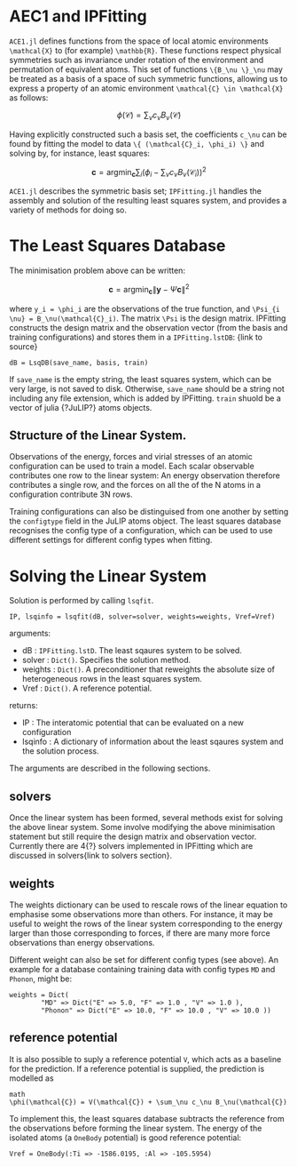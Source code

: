 # AEC1 and IPFitting

`ACE1.jl` defines functions from the space of local atomic environments `` \mathcal{X}`` to (for example) ``\mathbb{R}``. These functions respect physical symmetries such as invariance under rotation of the environment and permutation of equivalent atoms. This set of functions ``\{B_\nu \}_\nu`` may be treated as a basis of a space of such symmetric functions, allowing us to express a property of an atomic environment ``\mathcal{C} \in \mathcal{X}`` as follows:

```math
\phi(\mathcal{C}) = \sum_\nu c_\nu B_\nu(\mathcal{C})
```

Having explicitly constructed such a basis set, the coefficients ``c_\nu`` can be found by fitting the model to data ``\{ (\mathcal{C}_i, \phi_i) \}`` and solving by, for instance, least squares:

```math
\mathbf{c} = \text{arg} \min_\mathbf{c} \sum_i \left( \phi_i - \sum_\nu c_\nu B_\nu(\mathcal{C}_i) \right)^2
```

`ACE1.jl` describes the symmetric basis set; `IPFitting.jl` handles the assembly and solution of the resulting least squares system, and provides a variety of methods for doing so. 

# The Least Squares Database

The minimisation problem above can be written:
```math
\mathbf{c} = \text{arg} \min_\mathbf{c} \| \mathbf{y} - \Psi \mathbf{c} \|^2
```
where ``y_i = \phi_i`` are the observations of the true function, and ``\Psi_{i \nu} = B_\nu(\mathcal{C}_i)``. The matrix ``\Psi`` is the design matrix. IPFitting constructs the design matrix and the observation vector (from the basis and training configurations) and stores them in a ``IPFitting.lstDB``: {link to source}

```
dB = LsqDB(save_name, basis, train)
```

If `save_name` is the empty string, the least squares system, which can be very large, is not saved to disk. Otherwise, `save_name` should be a string not including any file extension, which is added by IPFitting. `train` shuold be a vector of julia {?JuLIP?} atoms objects.

## Structure of the Linear System.

Observations of the energy, forces and virial stresses of an atomic configuration can be used to train a model. Each scalar observable contributes one row to the linear system: An energy observation therefore contributes a single row, and the forces on all the of the N atoms in a configuration contribute 3N rows. 

Training configurations can also be distinguised from one another by setting the `configtype` field in the JuLIP atoms object. The least squares database recognises the config type of a configuration, which can be used to use different settings for different config types when fitting.

# Solving the Linear System

Solution is performed by calling `lsqfit`.
```
IP, lsqinfo = lsqfit(dB, solver=solver, weights=weights, Vref=Vref)
```

arguments:
* dB : `IPFitting.lstD`. The least sqaures system to be solved. 
* solver : `Dict()`. Specifies the solution method.
* weights : `Dict()`. A preconditioner that reweights the absolute size of heterogeneous rows in the least squares system.
* Vref : `Dict()`. A reference potential.

returns:
* IP : The interatomic potential that can be evaluated on a new configuration
* lsqinfo : A dictionary of information about the least sqaures system and the solution process.

The arguments are described in the following sections.

## solvers

Once the linear system has been formed, several methods exist for solving the above linear system. Some involve modifying the above minimisation statement but still require the design matrix and observation vector. Currently there are 4{?} solvers implemented in IPFitting which are discussed in solvers{link to solvers section}.

## weights

The weights dictionary can be used to rescale rows of the linear equation to emphasise some observations more than others. For instance, it may be useful to weight the rows of the linear system corresponding to the energy larger than those corresponding to forces, if there are many more force observations than energy observations. 

Different weight can also be set for different config types (see above). An example for a database containing training data with config types `MD` and `Phonon`, might be:

```
weights = Dict(
        "MD" => Dict("E" => 5.0, "F" => 1.0 , "V" => 1.0 ),
        "Phonon" => Dict("E" => 10.0, "F" => 10.0 , "V" => 10.0 ))
```

## reference potential

It is also possible to suply a reference potential ``V``, which acts as a baseline for the prediction. If a reference potential is supplied, the prediction is modelled as
```
math
\phi(\mathcal{C}) = V(\mathcal{C}) + \sum_\nu c_\nu B_\nu(\mathcal{C})
```
To implement this, the least squares database subtracts the reference from the observations before forming the linear system. The energy of the isolated atoms (a `OneBody` potential) is good reference potential:
```
Vref = OneBody(:Ti => -1586.0195, :Al => -105.5954)
```

